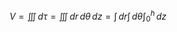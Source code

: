 $$V = \iiint \, d\tau = \iiint  \, dr  \, d\theta  \, dz = \int \, dr \int_{}  \, d\theta \int_{0}^{h}  \, dz $$ 

